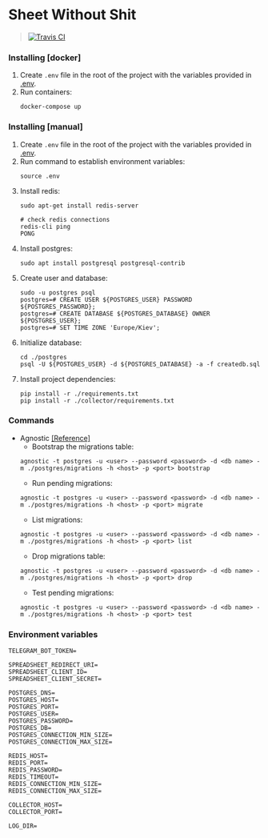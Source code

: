 # Sheet Without Shit

>[![Travis CI](https://travis-ci.com/SheetWithoutShit/sws.svg?branch=develop)](https://travis-ci.com/SheetWithoutShit/sws)


### Installing [docker]
1. Create `.env` file in the root of the project with the variables provided in [.env](#environment-variables).
2. Run containers:
    ```shell script
    docker-compose up
    ```
### Installing [manual]
1. Create `.env` file in the root of the project with the variables provided in [.env](#environment-variables).
2. Run command to establish environment variables:
    ```shell script
    source .env
    ```
3. Install redis:
    ```shell script
    sudo apt-get install redis-server

    # check redis connections
    redis-cli ping
    PONG
    ```
4. Install postgres:
    ```shell script
    sudo apt install postgresql postgresql-contrib
    ```
5. Create user and database:
    ```shell script
    sudo -u postgres psql
    postgres=# CREATE USER ${POSTGRES_USER} PASSWORD ${POSTGRES_PASSWORD};
    postgres=# CREATE DATABASE ${POSTGRES_DATABASE} OWNER ${POSTGRES_USER};
    postgres=# SET TIME ZONE 'Europe/Kiev';
    ```
6. Initialize database:
    ```shell script
    cd ./postgres
    psql -U ${POSTGRES_USER} -d ${POSTGRES_DATABASE} -a -f createdb.sql
    ```
7. Install project dependencies:
    ```shell script
    pip install -r ./requirements.txt
    pip install -r ./collector/requirements.txt
    ```

### Commands
* Agnostic [[Reference]](https://agnostic.readthedocs.io/en/stable/cli.html#command-line)
    * Bootstrap the migrations table:
    ```shell script
    agnostic -t postgres -u <user> --password <password> -d <db name> -m ./postgres/migrations -h <host> -p <port> bootstrap
    ```
    * Run pending migrations:
    ```shell script
    agnostic -t postgres -u <user> --password <password> -d <db name> -m ./postgres/migrations -h <host> -p <port> migrate
    ```
    * List migrations:
    ```shell script
    agnostic -t postgres -u <user> --password <password> -d <db name> -m ./postgres/migrations -h <host> -p <port> list
    ```
    * Drop migrations table:
    ```shell script
    agnostic -t postgres -u <user> --password <password> -d <db name> -m ./postgres/migrations -h <host> -p <port> drop
    ```
    * Test pending migrations:
    ```shell script
    agnostic -t postgres -u <user> --password <password> -d <db name> -m ./postgres/migrations -h <host> -p <port> test
    ```

### Environment variables
```shell script
TELEGRAM_BOT_TOKEN=

SPREADSHEET_REDIRECT_URI=
SPREADSHEET_CLIENT_ID=
SPREADSHEET_CLIENT_SECRET=

POSTGRES_DNS=
POSTGRES_HOST=
POSTGRES_PORT=
POSTGRES_USER=
POSTGRES_PASSWORD=
POSTGRES_DB=
POSTGRES_CONNECTION_MIN_SIZE=
POSTGRES_CONNECTION_MAX_SIZE=

REDIS_HOST=
REDIS_PORT=
REDIS_PASSWORD=
REDIS_TIMEOUT=
REDIS_CONNECTION_MIN_SIZE=
REDIS_CONNECTION_MAX_SIZE=

COLLECTOR_HOST=
COLLECTOR_PORT=

LOG_DIR=
```
